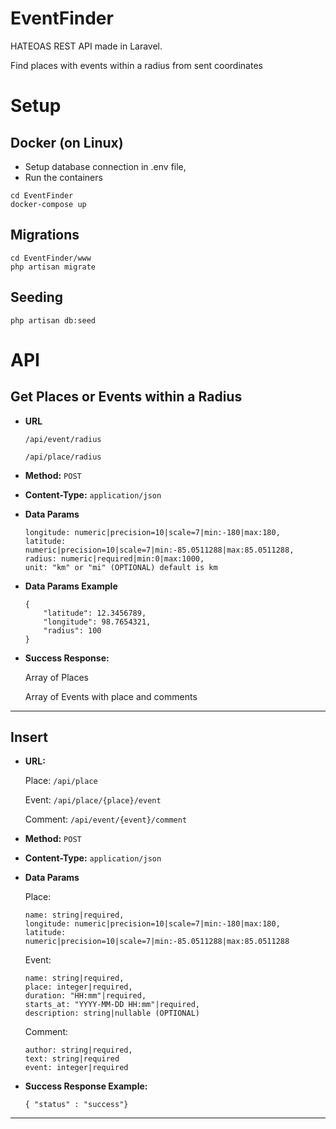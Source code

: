 # **EventFinder**
HATEOAS REST API made in Laravel. 

Find places with events within a radius from sent coordinates

# Setup

## **Docker (on Linux)**
* Setup database connection in .env file,
* Run the containers
```
cd EventFinder
docker-compose up
```

## **Migrations**
```
cd EventFinder/www
php artisan migrate
```

## **Seeding**
```
php artisan db:seed
```

# API
## **Get Places or Events within a Radius**

* **URL**

    `/api/event/radius`

    `/api/place/radius`


* **Method:**
    `POST`

* **Content-Type:** 
`application/json`

* **Data Params**

    ```
    longitude: numeric|precision=10|scale=7|min:-180|max:180,
    latitude: numeric|precision=10|scale=7|min:-85.0511288|max:85.0511288,
    radius: numeric|required|min:0|max:1000,
    unit: "km" or "mi" (OPTIONAL) default is km
    ```
* **Data Params Example**

    ```
    {
        "latitude": 12.3456789,
        "longitude": 98.7654321,
        "radius": 100
    }
    ```

* **Success Response:**

    Array of Places

    Array of Events with place and comments
----

## **Insert**

* **URL:**

    Place:
    `/api/place`

    Event:
    `/api/place/{place}/event`

    Comment:
    `/api/event/{event}/comment`

* **Method:**
    `POST`

* **Content-Type:** 
    `application/json`

* **Data Params**

    Place:
    ```
    name: string|required,
    longitude: numeric|precision=10|scale=7|min:-180|max:180,
    latitude: numeric|precision=10|scale=7|min:-85.0511288|max:85.0511288
    ```

    Event:
    ```
    name: string|required,
    place: integer|required,
    duration: "HH:mm"|required,
    starts_at: "YYYY-MM-DD HH:mm"|required,
    description: string|nullable (OPTIONAL)
    ```

    Comment:
    ```
    author: string|required,
    text: string|required
    event: integer|required
    ```

* **Success Response Example:**

    `{ "status" : "success"}`
----